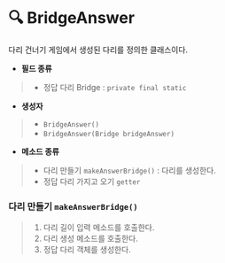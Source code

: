 # 🔍 BridgeAnswer
다리 건너기 게임에서 생성된 다리를 정의한 클래스이다.

* __필드 종류__
> * 정답 다리 Bridge : `private final static`

* __생성자__
> * `BridgeAnswer()`
> * `BridgeAnswer(Bridge bridgeAnswer)`

* __메소드 종류__
> * 다리 만들기 `makeAnswerBridge()` : 다리를 생성한다.
> * 정답 다리 가지고 오기 `getter`

### 다리 만들기 `makeAnswerBridge()`
> 1. 다리 길이 입력 메소드를 호출한다.
> 2. 다리 생성 메소드를 호출한다.
> 3. 정답 다리 객체를 생성한다.

